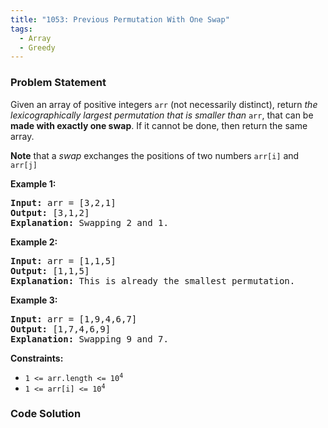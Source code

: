 ```yaml
---
title: "1053: Previous Permutation With One Swap"
tags:
  - Array
  - Greedy
---
```

### Problem Statement

<p>Given an array of positive integers <code>arr</code> (not necessarily distinct), return <em>the </em><span data-keyword="lexicographically-smaller-array"><em>lexicographically</em></span><em> largest permutation that is smaller than</em> <code>arr</code>, that can be <strong>made with exactly one swap</strong>. If it cannot be done, then return the same array.</p>

<p><strong>Note</strong> that a <em>swap</em> exchanges the positions of two numbers <code>arr[i]</code> and <code>arr[j]</code></p>


<p><strong class="example">Example 1:</strong></p>

<pre>
<strong>Input:</strong> arr = [3,2,1]
<strong>Output:</strong> [3,1,2]
<strong>Explanation:</strong> Swapping 2 and 1.
</pre>

<p><strong class="example">Example 2:</strong></p>

<pre>
<strong>Input:</strong> arr = [1,1,5]
<strong>Output:</strong> [1,1,5]
<strong>Explanation:</strong> This is already the smallest permutation.
</pre>

<p><strong class="example">Example 3:</strong></p>

<pre>
<strong>Input:</strong> arr = [1,9,4,6,7]
<strong>Output:</strong> [1,7,4,6,9]
<strong>Explanation:</strong> Swapping 9 and 7.
</pre>


<p><strong>Constraints:</strong></p>

<ul>
	<li><code>1 &lt;= arr.length &lt;= 10<sup>4</sup></code></li>
	<li><code>1 &lt;= arr[i] &lt;= 10<sup>4</sup></code></li>
</ul>


### Code Solution

```python

```
